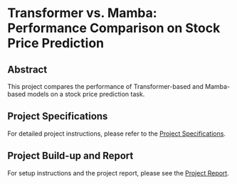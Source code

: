 # Transformer vs. Mamba: Performance Comparison on Stock Price Prediction

## Abstract
This project compares the performance of Transformer-based and Mamba-based models on a stock price prediction task.

## Project Specifications
For detailed project instructions, please refer to the [Project Specifications](https://github.com/cheng0719/Transformer_vs_Mamba_Performance_Comparison/blob/main/HW_spec.pdf).

## Project Build-up and Report
For setup instructions and the project report, please see the [Project Report](https://github.com/cheng0719/Transformer_vs_Mamba_Performance_Comparison/blob/main/HW_report.pdf).